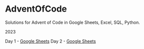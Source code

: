 # AdventOfCode
Solutions for Advent of Code in Google Sheets, Excel, SQL, Python.

2023

Day 1 - <a href="https://docs.google.com/spreadsheets/d/e/2PACX-1vSQg563_YLPEhRcvND0YGKN05zbcqEY7o5vNQxd7T3BnGdkfTfGdA0c_uA8_-Hb9-VI6u-4hlah7HZu/pubhtml?gid=0&single=true">Google Sheets</a>
Day 2 - <a href="https://docs.google.com/spreadsheets/d/e/2PACX-1vSQg563_YLPEhRcvND0YGKN05zbcqEY7o5vNQxd7T3BnGdkfTfGdA0c_uA8_-Hb9-VI6u-4hlah7HZu/pubhtml?gid=1126304532&single=true">Google Sheets</a>
